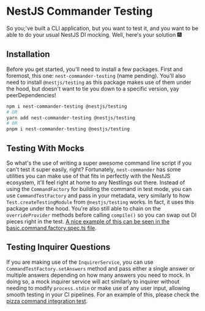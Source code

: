 # NestJS Commander Testing

So you;'ve built a CLI application, but you want to test it, and you want to be able to do your
usual NestJS DI mocking. Well, here's your solution :fireworks:

## Installation

Before you get started, you'll need to install a few packages. First and foremost, this one:
`nest-commander-testing` (name pending). You'll also need to install `@nestjs/testing` as this
package makes use of them under the hood, but doesn't want to tie you down to a specific version,
yay peerDependencies!

```sh
npm i nest-commander-testing @nestjs/testing
# OR
yarn add nest-commander-testing @nestjs/testing
# OR
pnpm i nest-commander-testing @nestjs/testing
```

## Testing With Mocks

So what's the use of writing a super awesome command line script if you can't test it super easily,
right? Fortunately, `nest-commander` has some utilities you can make use of that fits in perfectly
with the NestJS ecosystem, it'll feel right at home to any Nestlings out there. Instead of using the
`CommandFactory` for building the command in test mode, you can use `CommandTestFactory` and pass in
your metadata, very similarly to how `Test.createTestingModule` from `@nestjs/testing` works. In
fact, it uses this package under the hood. You're also still able to chain on the `overrideProvider`
methods before calling `compile()` so you can swap out DI pieces right in the test.
[A nice example of this can be seen in the basic.command.factory.spec.ts file](./../../integration/basic/test/basic.command.factory.spec.ts).

## Testing Inquirer Questions

If you are making use of the `InquirerService`, you can use `CommandTestFactory.setAnswers` method
and pass either a single answer or multiple answers depending on how many answers you need to mock.
In doing so, a mock inquirer service will act similarly to inquirer without needing to modify
`process.stdin` or make use of any user input, allowing smooth testing in your CI pipelines. For an
example of this, please check the
[pizza command integration test](../../integration/pizza/test/pizza.command.spec.ts).
